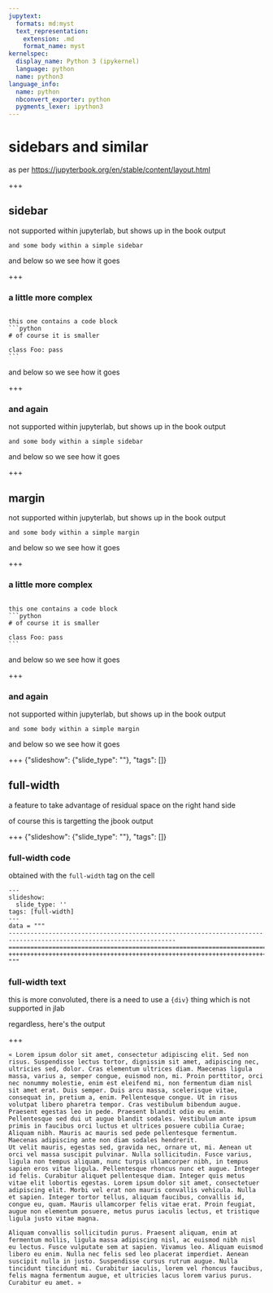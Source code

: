 ```yaml
---
jupytext:
  formats: md:myst
  text_representation:
    extension: .md
    format_name: myst
kernelspec:
  display_name: Python 3 (ipykernel)
  language: python
  name: python3
language_info:
  name: python
  nbconvert_exporter: python
  pygments_lexer: ipython3
---
```


# sidebars and similar

as per <https://jupyterbook.org/en/stable/content/layout.html>

+++

## sidebar

not supported within jupyterlab, but shows up in the book output

```{sidebar} some title
and some body within a simple sidebar
```

and below so we see how it goes

+++

### a little more complex

````{sidebar} embeddings

this one contains a code block
```python
# of course it is smaller

class Foo: pass
```
````

and below so we see how it goes

+++

### and again

not supported within jupyterlab, but shows up in the book output

```{sidebar} some title
and some body within a simple sidebar
```

and below so we see how it goes

+++

## margin

not supported within jupyterlab, but shows up in the book output

```{margin} some title
and some body within a simple margin
```

and below so we see how it goes

+++

### a little more complex

````{margin} embeddings

this one contains a code block
```python
# of course it is smaller

class Foo: pass
```
````

and below so we see how it goes

+++

### and again

not supported within jupyterlab, but shows up in the book output

```{margin} some title
and some body within a simple margin
```

and below so we see how it goes

+++ {"slideshow": {"slide_type": ""}, "tags": []}

## full-width

a feature to take advantage of residual space on the right hand side

of course this is targetting the jbook output

+++ {"slideshow": {"slide_type": ""}, "tags": []}

### full-width code

obtained with the `full-width` tag on the cell

```{code-cell} ipython3
---
slideshow:
  slide_type: ''
tags: [full-width]
---
data = """
--------------------------------------------------------------------------------------------------------------------
====================================================================================================================
++++++++++++++++++++++++++++++++++++++++++++++++++++++++++++++++++++++++++++++++++++++++++++++++++++++++++++++++++++
"""
```

### full-width text

this is more convoluted, there is a need to use a `{div}` thing which is not supported in jlab

regardless, here's the output

+++

```{div} full-width
« Lorem ipsum dolor sit amet, consectetur adipiscing elit. Sed non risus. Suspendisse lectus tortor, dignissim sit amet, adipiscing nec, ultricies sed, dolor. Cras elementum ultrices diam. Maecenas ligula massa, varius a, semper congue, euismod non, mi. Proin porttitor, orci nec nonummy molestie, enim est eleifend mi, non fermentum diam nisl sit amet erat. Duis semper. Duis arcu massa, scelerisque vitae, consequat in, pretium a, enim. Pellentesque congue. Ut in risus volutpat libero pharetra tempor. Cras vestibulum bibendum augue. Praesent egestas leo in pede. Praesent blandit odio eu enim. Pellentesque sed dui ut augue blandit sodales. Vestibulum ante ipsum primis in faucibus orci luctus et ultrices posuere cubilia Curae; Aliquam nibh. Mauris ac mauris sed pede pellentesque fermentum. Maecenas adipiscing ante non diam sodales hendrerit.
Ut velit mauris, egestas sed, gravida nec, ornare ut, mi. Aenean ut orci vel massa suscipit pulvinar. Nulla sollicitudin. Fusce varius, ligula non tempus aliquam, nunc turpis ullamcorper nibh, in tempus sapien eros vitae ligula. Pellentesque rhoncus nunc et augue. Integer id felis. Curabitur aliquet pellentesque diam. Integer quis metus vitae elit lobortis egestas. Lorem ipsum dolor sit amet, consectetuer adipiscing elit. Morbi vel erat non mauris convallis vehicula. Nulla et sapien. Integer tortor tellus, aliquam faucibus, convallis id, congue eu, quam. Mauris ullamcorper felis vitae erat. Proin feugiat, augue non elementum posuere, metus purus iaculis lectus, et tristique ligula justo vitae magna.

Aliquam convallis sollicitudin purus. Praesent aliquam, enim at fermentum mollis, ligula massa adipiscing nisl, ac euismod nibh nisl eu lectus. Fusce vulputate sem at sapien. Vivamus leo. Aliquam euismod libero eu enim. Nulla nec felis sed leo placerat imperdiet. Aenean suscipit nulla in justo. Suspendisse cursus rutrum augue. Nulla tincidunt tincidunt mi. Curabitur iaculis, lorem vel rhoncus faucibus, felis magna fermentum augue, et ultricies lacus lorem varius purus. Curabitur eu amet. »
```
